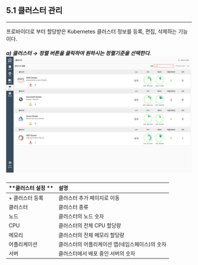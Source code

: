 ## 5.1 클러스터 관리

---

프로바이더로 부터 할당받은 Kubernetes 클러스터 정보를 등록, 편집, 삭제하는 기능이다.

##### a\) 클러스터  →  정렬 버튼을 클릭하여 원하시는 정렬기준을 선택한다. ![](/assets/KR/3.0.0/5.1_1.png)

| **클러스터 설정 ** | **설명** |
| :--- | :--- |
| + 클러스터 등록 | 클러스터 추가 페이지로 이동 |
| 클러스터 | 클러스터 종류 |
| 노드 | 클러스터의 노드 숫자 |
| CPU | 클러스터의 전체 CPU 할당량 |
| 메모리 | 클러스터의 전체 메모리 할당량 |
| 어플리케이션 | 클러스터의 어플리케이션 맵\(네임스페이스\)의 숫자 |
| 서버 | 클러스터에서 배포 중인 서버의 숫자 |



